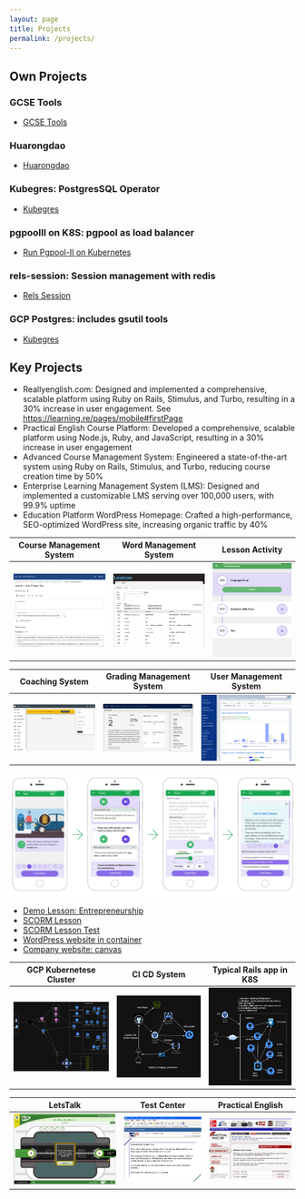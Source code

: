 ```yaml
---
layout: page
title: Projects
permalink: /projects/
---
```


## Own Projects

### GCSE Tools

- [GCSE Tools](static/gcse-math/)

### Huarongdao

- [Huarongdao](static/huarongdao/)

### Kubegres: PostgresSQL Operator

- [Kubegres](https://github.com/reallyenglish-global/kubegres)

### pgpoolII on K8S: pgpool as load balancer

- [Run Pgpool-II on Kubernetes](https://github.com/reallyenglish-global/pgpool2_on_k8s)

### rels-session: Session management with redis

- [Rels Session](https://github.com/reallyenglish-global/rels_session)

### GCP Postgres: includes gsutil tools

- [Kubegres](https://github.com/reallyenglish-global/gcp-postgres)

## Key Projects

  - Reallyenglish.com: Designed and implemented a comprehensive, scalable platform using Ruby on Rails, Stimulus, and Turbo, resulting in a 30% increase in user engagement. See https://learning.re/pages/mobile#firstPage
  - Practical English Course Platform: Developed a comprehensive, scalable platform using Node.js, Ruby, and JavaScript, resulting in a 30% increase in user engagement
  - Advanced Course Management System: Engineered a state-of-the-art system using Ruby on Rails, Stimulus, and Turbo, reducing course creation time by 50%
  - Enterprise Learning Management System (LMS): Designed and implemented a customizable LMS serving over 100,000 users, with 99.9% uptime
  - Education Platform WordPress Homepage: Crafted a high-performance, SEO-optimized WordPress site, increasing organic traffic by 40%

|Course Management System | Word Management System| Lesson Activity |
|---|---|---|
|<img width="280" alt="cms" src="/assets/img/re/cms4.png">| <img width="280" alt="mobile" src="/assets/img/re/lexicon.png">| <img width="280" alt="mobile" src="/assets/img/re/pe7.png">|

|Coaching System | Grading Management System| User Management System |
|---|---|---|
|<img width="280" alt="cms" src="/assets/img/re/crm.png">| <img width="280" alt="mobile" src="/assets/img/re/gms.png">| <img width="280" alt="mobile" src="/assets/img/re/ums.png">|

<img alt="course" src="/assets/img/re/len.png">

* <a href="https://demo.learning.re/en/lesson_2822391.html">Demo Lesson: Entrepreneurship</a>
* <a href="https://assets.learning.re/rels/scorm/starter/en/i-like-shopping.zip">SCORM Lesson </a>
* <a href="https://learning.re/rels/scorm/demo/scorm12.html">SCORM Lesson Test </a>
* <a href="https://www.iaeuk.net/">WordPress website in container</a>
* <a href="https://iaeuk.onrender.com/">Company website: canvas</a>

|GCP Kubernetese Cluster|CI CD System | Typical Rails app in K8S|
|---|---|---|
|<img width="280" alt="cms" src="/assets/img/re/k8s.jpg">| <img width="280" alt="mobile" src="/assets/img/re/cicd.png">|<img width="280" alt="cms" src="/assets/img/re/k8s-rails.png">|

|LetsTalk|Test Center|Practical English|
|---|---|---|
|<img width="380" alt="letstalk" src="/assets/img/re/letstalk.png">|<img width="280" alt="letstalk" src="/assets/img/re/test_centre.png">|<img width="280" alt="pe4" src="/assets/img/re/PE4_lesson_menu.png">|
